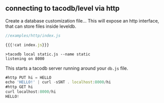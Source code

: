 ## connecting to tacodb/level via http

Create a database customization file...
This will expose an http interface,
that can store files inside leveldb.

``` js
//examples/http/index.js

{{{!cat index.js}}}
```

``` 
>tacodb local static.js --name static
listening on 8000
```

This starts a tacodb server running around your `db.js` file.

``` js
#http PUT hi = HELLO
echo 'HELLO!' | curl -sSNT . localhost:8000/hi
#http GET hi
curl localhost:8000/hi
HELLO!
```


